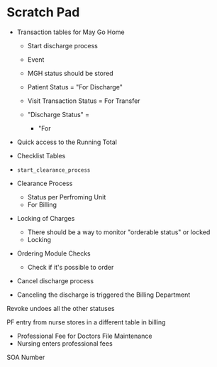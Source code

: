 # Scratch Pad


- Transaction tables for May Go Home
  - Start discharge process
  - Event

  - MGH status should be stored
  - Patient Status = "For Discharge"
  - Visit Transaction Status = For Transfer
  - "Discharge Status" = 
    - "For 

- Quick access to the Running Total


- Checklist Tables

- `start_clearance_process`



- Clearance Process
  - Status per Perfroming Unit
  - For Billing

- Locking of Charges
  - There should be a way to monitor "orderable status" or locked
  - Locking


- Ordering Module Checks
  - Check if it's possible to order

- Cancel discharge process


- Canceling the discharge is triggered the Billing Department

Revoke undoes all the other statuses

PF entry from nurse stores in a different table in billing
- Professional Fee for Doctors File Maintenance
- Nursing enters professional fees

SOA Number